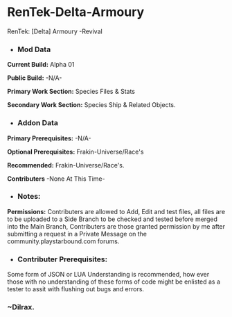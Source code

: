 # RenTek-Delta-Armoury
 RenTek: [Delta] Armoury -Revival

* ### Mod Data
**Current Build:**
Alpha 01

**Public Build:**
-N/A-

**Primary Work Section:** 
Species Files & Stats

**Secondary Work Section:**
Species Ship & Related Objects.

* ### Addon Data
**Primary Prerequisites:**
-N/A-

**Optional Prerequisites:**
Frakin-Universe/Race's

**Recommended:**
Frakin-Universe/Race's.

**Contributers**
-None At This Time-

* ### Notes:
**Permissions:**
Contributers are allowed to Add, Edit and test files, all files are to be uploaded to a Side Branch to be checked and tested before merged into the Main Branch, Contributers are those granted permission by me after submitting a request in a Private Message on the community.playstarbound.com forums.

* ### Contributer Prerequisites:
Some form of JSON or LUA Understanding is recommended, how ever those with no understanding of these forms of code might be enlisted as a tester to assit with flushing out bugs and errors.

### ~Dilrax.
